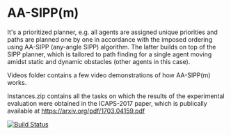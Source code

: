 # AA-SIPP(m)
It's a prioritized planner, e.g. all agents are assigned unique priorities and paths are planned one by one in accordance with the imposed ordering using AA-SIPP (any-angle SIPP) algorithm. The latter builds on top of the SIPP planner, which is tailored to path finding for a single agent moving amidst static and dynamic obstacles (other agents in this case).

Videos folder contains a few video demonstrations of how AA-SIPP(m) works.

Instances.zip contains all the tasks on which the results of the experimental evaluation were obtained in the ICAPS-2017 paper, which is publically available at https://arxiv.org/pdf/1703.04159.pdf

[![Build Status](https://travis-ci.org/PathPlanning/AA-SIPP-m.svg?branch=master)](https://travis-ci.org/PathPlanning/AA-SIPP-m)
